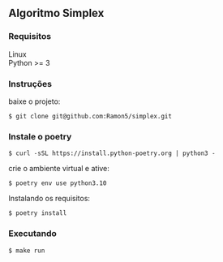 ## Algoritmo Simplex ##

### Requisitos

Linux \
Python >= 3

### Instruções ###

baixe o projeto:
```
$ git clone git@github.com:Ramon5/simplex.git
```
### Instale o poetry

```$ curl -sSL https://install.python-poetry.org | python3 - ```


crie o ambiente virtual e ative:
```
$ poetry env use python3.10
```

Instalando os requisitos:

```
$ poetry install
```

### Executando ###

```
$ make run
```
